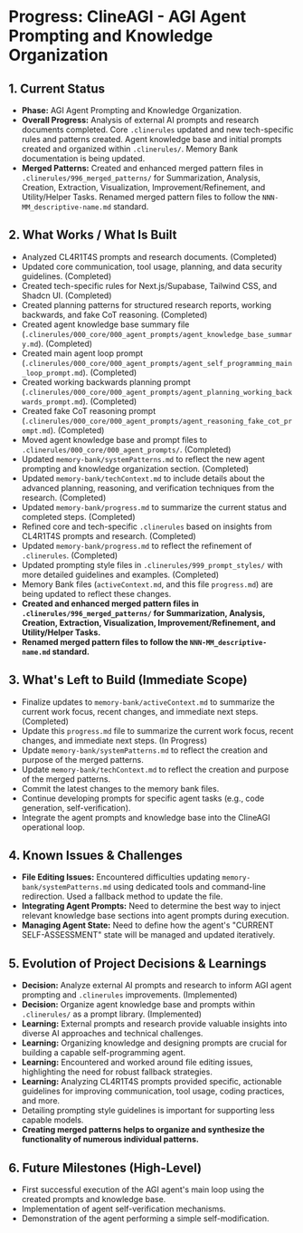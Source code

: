 # Progress: ClineAGI - AGI Agent Prompting and Knowledge Organization

## 1. Current Status
-   **Phase:** AGI Agent Prompting and Knowledge Organization.
-   **Overall Progress:** Analysis of external AI prompts and research documents completed. Core `.clinerules` updated and new tech-specific rules and patterns created. Agent knowledge base and initial prompts created and organized within `.clinerules/`. Memory Bank documentation is being updated.
-   **Merged Patterns:** Created and enhanced merged pattern files in `.clinerules/996_merged_patterns/` for Summarization, Analysis, Creation, Extraction, Visualization, Improvement/Refinement, and Utility/Helper Tasks. Renamed merged pattern files to follow the `NNN-MM_descriptive-name.md` standard.

## 2. What Works / What Is Built
-   Analyzed CL4R1T4S prompts and research documents. (Completed)
-   Updated core communication, tool usage, planning, and data security guidelines. (Completed)
-   Created tech-specific rules for Next.js/Supabase, Tailwind CSS, and Shadcn UI. (Completed)
-   Created planning patterns for structured research reports, working backwards, and fake CoT reasoning. (Completed)
-   Created agent knowledge base summary file (`.clinerules/000_core/000_agent_prompts/agent_knowledge_base_summary.md`). (Completed)
-   Created main agent loop prompt (`.clinerules/000_core/000_agent_prompts/agent_self_programming_main_loop_prompt.md`). (Completed)
-   Created working backwards planning prompt (`.clinerules/000_core/000_agent_prompts/agent_planning_working_backwards_prompt.md`). (Completed)
-   Created fake CoT reasoning prompt (`.clinerules/000_core/000_agent_prompts/agent_reasoning_fake_cot_prompt.md`). (Completed)
-   Moved agent knowledge base and prompt files to `.clinerules/000_core/000_agent_prompts/`. (Completed)
-   Updated `memory-bank/systemPatterns.md` to reflect the new agent prompting and knowledge organization section. (Completed)
-   Updated `memory-bank/techContext.md` to include details about the advanced planning, reasoning, and verification techniques from the research. (Completed)
-   Updated `memory-bank/progress.md` to summarize the current status and completed steps. (Completed)
-   Refined core and tech-specific `.clinerules` based on insights from CL4R1T4S prompts and research. (Completed)
-   Updated `memory-bank/progress.md` to reflect the refinement of `.clinerules`. (Completed)
-   Updated prompting style files in `.clinerules/999_prompt_styles/` with more detailed guidelines and examples. (Completed)
-   Memory Bank files (`activeContext.md`, and this file `progress.md`) are being updated to reflect these changes.
-   **Created and enhanced merged pattern files in `.clinerules/996_merged_patterns/` for Summarization, Analysis, Creation, Extraction, Visualization, Improvement/Refinement, and Utility/Helper Tasks.**
-   **Renamed merged pattern files to follow the `NNN-MM_descriptive-name.md` standard.**

## 3. What's Left to Build (Immediate Scope)
-   Finalize updates to `memory-bank/activeContext.md` to summarize the current work focus, recent changes, and immediate next steps. (Completed)
-   Update this `progress.md` file to summarize the current work focus, recent changes, and immediate next steps. (In Progress)
-   Update `memory-bank/systemPatterns.md` to reflect the creation and purpose of the merged patterns.
-   Update `memory-bank/techContext.md` to reflect the creation and purpose of the merged patterns.
-   Commit the latest changes to the memory bank files.
-   Continue developing prompts for specific agent tasks (e.g., code generation, self-verification).
-   Integrate the agent prompts and knowledge base into the ClineAGI operational loop.

## 4. Known Issues & Challenges
-   **File Editing Issues:** Encountered difficulties updating `memory-bank/systemPatterns.md` using dedicated tools and command-line redirection. Used a fallback method to update the file.
-   **Integrating Agent Prompts:** Need to determine the best way to inject relevant knowledge base sections into agent prompts during execution.
-   **Managing Agent State:** Need to define how the agent's "CURRENT SELF-ASSESSMENT" state will be managed and updated iteratively.

## 5. Evolution of Project Decisions & Learnings
-   **Decision:** Analyze external AI prompts and research to inform AGI agent prompting and `.clinerules` improvements. (Implemented)
-   **Decision:** Organize agent knowledge base and prompts within `.clinerules/` as a prompt library. (Implemented)
-   **Learning:** External prompts and research provide valuable insights into diverse AI approaches and technical challenges.
-   **Learning:** Organizing knowledge and designing prompts are crucial for building a capable self-programming agent.
-   **Learning:** Encountered and worked around file editing issues, highlighting the need for robust fallback strategies.
-   **Learning:** Analyzing CL4R1T4S prompts provided specific, actionable guidelines for improving communication, tool usage, coding practices, and more.
-   Detailing prompting style guidelines is important for supporting less capable models.
-   **Creating merged patterns helps to organize and synthesize the functionality of numerous individual patterns.**

## 6. Future Milestones (High-Level)
-   First successful execution of the AGI agent's main loop using the created prompts and knowledge base.
-   Implementation of agent self-verification mechanisms.
-   Demonstration of the agent performing a simple self-modification.
